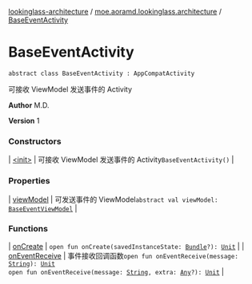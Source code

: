 [lookinglass-architecture](../../index.md) / [moe.aoramd.lookinglass.architecture](../index.md) / [BaseEventActivity](./index.md)

# BaseEventActivity

`abstract class BaseEventActivity : AppCompatActivity`

可接收 ViewModel 发送事件的 Activity

**Author**
M.D.

**Version**
1

### Constructors

| [&lt;init&gt;](-init-.md) | 可接收 ViewModel 发送事件的 Activity`BaseEventActivity()` |

### Properties

| [viewModel](view-model.md) | 可发送事件的 ViewModel`abstract val viewModel: `[`BaseEventViewModel`](../-base-event-view-model/index.md) |

### Functions

| [onCreate](on-create.md) | `open fun onCreate(savedInstanceState: `[`Bundle`](https://developer.android.com/reference/android/os/Bundle.html)`?): `[`Unit`](https://kotlinlang.org/api/latest/jvm/stdlib/kotlin/-unit/index.html) |
| [onEventReceive](on-event-receive.md) | 事件接收回调函数`open fun onEventReceive(message: `[`String`](https://kotlinlang.org/api/latest/jvm/stdlib/kotlin/-string/index.html)`): `[`Unit`](https://kotlinlang.org/api/latest/jvm/stdlib/kotlin/-unit/index.html)<br>`open fun onEventReceive(message: `[`String`](https://kotlinlang.org/api/latest/jvm/stdlib/kotlin/-string/index.html)`, extra: `[`Any`](https://kotlinlang.org/api/latest/jvm/stdlib/kotlin/-any/index.html)`?): `[`Unit`](https://kotlinlang.org/api/latest/jvm/stdlib/kotlin/-unit/index.html) |


